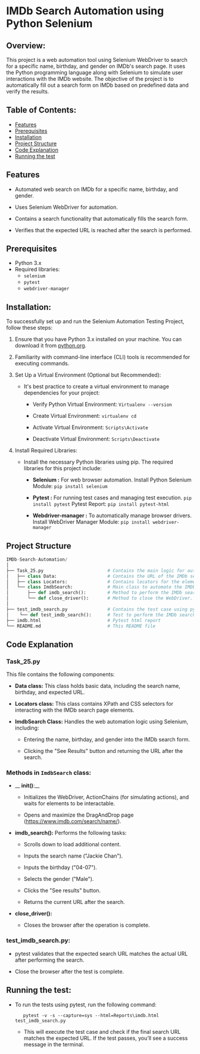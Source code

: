 # IMDb Search Automation using Python Selenium

## Overview:
This project is a web automation tool using Selenium WebDriver to search for a specific name, birthday, and gender on IMDb's search page. 
It uses the Python programming language along with Selenium to simulate user interactions with the IMDb website.
The objective of the project is to automatically fill out a search form on IMDb based on predefined data and verify the results.

## Table of Contents:
- [Features](#Features)
- [Prerequisites](#prerequisites)
- [Installation](#installation)
- [Project Structure](#project-structure)
- [Code Explanation](#Code-Explanation)
- [Running the test](#Running-the-test)

## Features
- Automated web search on IMDb for a specific name, birthday, and gender.
  
- Uses Selenium WebDriver for automation.
  
- Contains a search functionality that automatically fills the search form.
  
- Verifies that the expected URL is reached after the search is performed.

## Prerequisites
- Python 3.x
- Required libraries:
  - `selenium`
  - `pytest`
  - `webdriver-manager`

 ## Installation:
To successfully set up and run the Selenium Automation Testing Project, follow these steps:

1. Ensure that you have Python 3.x installed on your machine. You can download it from  [python.org](https://www.python.org/).

2. Familiarity with command-line interface (CLI) tools is recommended for executing commands.

3. Set Up a Virtual Environment (Optional but Recommended):
   - It's best practice to create a virtual environment to manage dependencies for your project:
     
     - Verify Python Virtual Environment: `Virtualenv --version`
       
     - Create Virtual Environment:  `virtualenv cd`
       
     - Activate Virtual Environment:  `Scripts\Activate`
       
     - Deactivate Virtual Environment: `Scripts\Deactivate`
       
4.  Install Required Libraries:
    - Install the necessary Python libraries using pip. The required libraries for this project include:
      - __Selenium :__ For web browser automation.
        Install Python Selenium Module: `pip install selenium`
        
      - __Pytest :__ For running test cases and managing test execution.
        `pip install pytest`
         Pytest Report: `pip install pytest-html`
        
      - __Webdriver-manager :__ To automatically manage browser drivers.
          Install WebDriver Manager Module: `pip install webdriver-manager`

## Project Structure
```python
IMDb-Search-Automation/
│
├── Task_25.py                        # Contains the main logic for automating the IMDb search task using Selenium.
│   ├── class Data:                   # Contains the URL of the IMDb search page, search name, birthday, and expected URL.
│   ├── class Locators:               # Contains locators for the elements on the IMDb search page.
│   └── class ImdbSearch:             # Main class to automate the IMDb search process.
│       ├── def imdb_search():        # Method to perform the IMDb search with name, birthday, and gender.
│       └── def close_driver():       # Method to close the WebDriver.
│  
├── test_imdb_search.py               # Contains the test case using pytest to verify the IMDb search functionality.
│    └── def test_imdb_search():      # Test to perform the IMDb search and verify the URL.
├── imdb.html                         # Pytest html report
└── README.md                         # This README file
```

## Code Explanation
### Task_25.py
This file contains the following components:

- __Data class:__ This class holds basic data, including the search name, birthday, and expected URL.

- __Locators class:__ This class contains XPath and CSS selectors for interacting with the IMDb search page elements.

- __ImdbSearch Class:__ Handles the web automation logic using Selenium, including:

  - Entering the name, birthday, and gender into the IMDb search form.
  
  - Clicking the "See Results" button and returning the URL after the search.

### Methods in `ImdbSearch` class:
- __ __init()__:__
  
  - Initializes the WebDriver, ActionChains (for simulating actions), and waits for elements to be interactable.
  
  - Opens and maximize the DragAndDrop page (https://www.imdb.com/search/name/).
   
- __imdb_search():__
Performs the following tasks:
  - Scrolls down to load additional content.
      
  - Inputs the search name ("Jackie Chan").
      
  - Inputs the birthday ("04-07").
      
  - Selects the gender ("Male").
     
   - Clicks the "See results" button.
      
   - Returns the current URL after the search.

 - __close_driver():__
   - Closes the browser after the operation is complete.

### test_imdb_search.py:
- pytest validates that the expected search URL matches the actual URL after performing the search.

- Close the browser after the test is complete.
  
## Running the test:
- To run the tests using pytest, run the following command:

  ```
     pytest -v -s --capture=sys --html=Reports\imdb.html test_imdb_search.py
  ```
  
  - This will execute the test case and check if the final search URL matches the expected URL. If the test passes, you’ll see a success message in the terminal.
 
        
